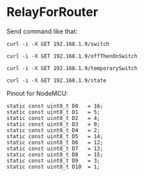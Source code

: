 # RelayForRouter

Send command like that: 

`curl -i -X GET 192.168.1.9/switch`

`curl -i -X GET 192.168.1.9/offThenOnSwitch`

`curl -i -X GET 192.168.1.9/temporarySwitch`

`curl -i -X GET 192.168.1.9/state`

Pinout for NodeMCU:

```
static const uint8_t D0   = 16;
static const uint8_t D1   = 5;
static const uint8_t D2   = 4;
static const uint8_t D3   = 0;
static const uint8_t D4   = 2;
static const uint8_t D5   = 14;
static const uint8_t D6   = 12;
static const uint8_t D7   = 13;
static const uint8_t D8   = 15;
static const uint8_t D9   = 3;
static const uint8_t D10  = 1;
```
